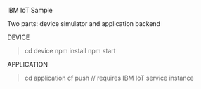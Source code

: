 IBM IoT Sample 

Two parts: device simulator and application backend

DEVICE

>cd device
>npm install
>npm start


APPLICATION

>cd application
>cf push  // requires IBM IoT service instance


